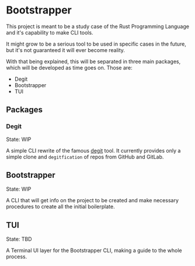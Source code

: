 # Bootstrapper

This project is meant to be a study case of the Rust Programming Language and it's capability to make CLI tools.

It might grow to be a serious tool to be used in specific cases in the future, but it's not guaranteed it will ever become reality.

With that being explained, this will be separated in three main packages, which will be developed as time goes on. Those are:

- Degit
- Bootstrapper
- TUI

## Packages

### Degit

State: WIP

A simple CLI rewrite of the famous [degit](https://github.com/Rich-Harris/degit/) tool.
It currently provides only a simple clone and `degitfication` of repos from GitHub and GitLab.

## Bootstrapper

State: WIP

A CLI that will get info on the project to be created and make necessary procedures to create all the initial boilerplate.

## TUI

State: TBD

A Terminal UI layer for the Bootstrapper CLI, making a guide to the whole process.
